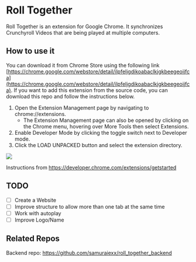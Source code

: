 # Roll Together
Roll Together is an extension for Google Chrome. It synchronizes Crunchyroll Videos that are being played at multiple computers.

## How to use it
You can download it from Chrome Store using the following link [https://chrome.google.com/webstore/detail/ilpfeljgdikoabaclkjgkbeegeoijfca](https://chrome.google.com/webstore/detail/ilpfeljgdikoabaclkjgkbeegeoijfca). If you want to add this extension from the source code, you can download this repo and follow the instructions below.

1. Open the Extension Management page by navigating to chrome://extensions.
    - The Extension Management page can also be opened by clicking on the Chrome menu, hovering over More Tools then select Extensions.
2. Enable Developer Mode by clicking the toggle switch next to Developer mode.
3. Click the LOAD UNPACKED button and select the extension directory.

![](https://developer.chrome.com/static/images/get_started/load_extension.png)

Instructions from https://developer.chrome.com/extensions/getstarted
## TODO
- [ ] Create a Website
- [ ] Improve structure to allow more than one tab at the same time
- [ ] Work with autoplay
- [ ] Improve Logo/Name

## Related Repos
Backend repo: https://github.com/samuraiexx/roll_together_backend
